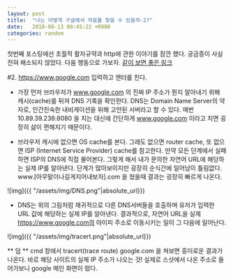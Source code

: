 ```yaml
---
layout: post
title:  "나는 어떻게 구글에서 자료를 찾을 수 있을까-2?"
date:   2018-08-13 00:45:22 +0900
categories: random
---
```

첫번째 포스팅에선 초월적 활자규약과 http에 관한 이야기를 잠깐 했다. 
궁금증이 사실 전혀 해소되지 않았다. 다음 행동으로 가보자. [같이 보면 좋은 링크](https://webhostinggeeks.com/guides/dns/
)

#2. https://www.google.com 입력하고 엔터를 친다. 
- 가장 먼저 브라우저가 www.google.com 의 진짜 IP 주소가 뭔지 알아내기 위해 캐시(cache)를 뒤져 DNS 기록을 확인한다. DNS는 Domain Name Server의 약자로, 인간친숙한 내비게이션을 위해 고안된 서버라고 할 수 있다. 매번 10.89.39.238:8080 을 치는 대신에 간단하게 www.google.com 이라고 치면 굉장히 삶이 편해지기 때문이다. 

- 브라우저 캐시에 없으면 OS cache를 본다. 그래도 없으면 router cache, 또 없으면 ISP (Internet Service Provider) cache를 참고한다. 만약 모든 단계에서 실패하면 ISP의 DNS에 직접 물어본다. 그렇게 해서 내가 문의한 자연어 URL에 해당하는 실제 IP를 알아낸다. 단계가 많아보이지만 굉장히 순식간에 일어남이 틀림없다. www.[아무말이나길게지어내보자].com 을 쳤을때 결과는 굉장히 빠르게 나온다. 

 ![img]({{ "/assets/img/DNS.png"|absolute_url}})

- DNS는 위의 그림처럼 재귀적으로 다른 DNS서버들을 호출하며 유저가 입력한 URL 값에 해당하는 실제 IP를 알아낸다. 결과적으로, 자연어 URL을 실제 https://www.google.com의 아이피 주소로 이동시키는 일이 그 다음에 일어난다. 

 ![img]({{ "/assets/img/tracert.png"|absolute_url}})

 ** 덤 **
cmd 창에서 tracert(trace route) google.com 을 쳐보면 흥미로운 결과가 나온다. 바로 해당 사이트의 실제 IP 주소가 나오는 것! 실제로 스샷에서 나온 주소로 들어가보니 google 메인 화면이 떴다. 





[jekyll-docs]: https://jekyllrb.com/docs/home
[jekyll-gh]:   https://github.com/jekyll/jekyll
[jekyll-talk]: https://talk.jekyllrb.com/
